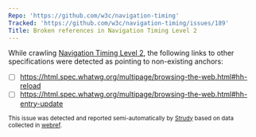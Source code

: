 ```yaml
---
Repo: 'https://github.com/w3c/navigation-timing'
Tracked: 'https://github.com/w3c/navigation-timing/issues/189'
Title: Broken references in Navigation Timing Level 2
---
```


While crawling [Navigation Timing Level 2](https://w3c.github.io/navigation-timing/), the following links to other specifications were detected as pointing to non-existing anchors:
* [ ] https://html.spec.whatwg.org/multipage/browsing-the-web.html#hh-reload
* [ ] https://html.spec.whatwg.org/multipage/browsing-the-web.html#hh-entry-update

<sub>This issue was detected and reported semi-automatically by [Strudy](https://github.com/w3c/strudy/) based on data collected in [webref](https://github.com/w3c/webref/).</sub>
